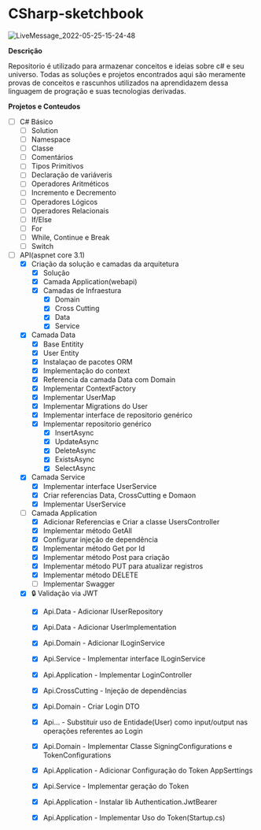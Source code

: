 

# CSharp-sketchbook

![LiveMessage_2022-05-25-15-24-48](https://user-images.githubusercontent.com/40609362/171283452-3cbe3076-40c9-44b6-b63e-a2cdc1c21556.gif)

**Descrição**

Repositorio é utilizado para armazenar conceitos e ideias sobre c# e seu universo. Todas as soluções e projetos encontrados aqui são meramente provas de conceitos e rascunhos utilizados na aprendidazem dessa linguagem de progração e suas tecnologias derivadas.



**Projetos e Conteudos**

 - [ ] C# Básico
	 - [ ] Solution
	 - [ ] Namespace
	 - [ ] Classe
	 - [ ] Comentários
	 - [ ] Tipos Primitivos
	 - [ ] Declaração de variáveris
	 - [ ] Operadores Aritméticos
	 - [ ] Incremento e Decremento
	 - [ ] Operadores Lógicos
	 - [ ] Operadores Relacionais
	 - [ ] If/Else
	 - [ ] For
	 - [ ] While, Continue e Break
	 - [ ] Switch
 - [ ] API(aspnet core 3.1)
     - [x]  Criação da solução e camadas da arquitetura
	      - [x]  Solução
	      - [x]  Camada Application(webapi)
	      - [x]  Camadas de Infraestura
		      - [x]  Domain
		      - [x] Cross Cutting
		      - [x] Data
		      - [x] Service
     - [x] Camada Data
	     - [x] Base Entitity
	     - [x] User Entity
	     - [x] Instalaçao de pacotes ORM
	     - [x] Implementação do context
	     - [x] Referencia da camada Data com Domain
	     - [x] Implementar ContextFactory
	     - [x] Implementar UserMap
	     - [x] Implementar Migrations do User
	     - [x] Implementar interface de repositorio genérico
	     - [x] Implementar repositorio genérico
			- [x] InsertAsync
			- [x] UpdateAsync
			- [x] DeleteAsync
			- [x] ExistsAsync
			- [x] SelectAsync
	- [x] Camada Service
		- [x] Implementar interface UserService
		- [x] Criar referencias Data, CrossCutting e Domaon
		- [x] Implementar UserService
	- [ ]  Camada Application
		- [x] Adicionar Referencias e Criar a classe UsersController
		- [x] Implementar método GetAll
		- [x] Configurar injeção de dependência
		- [x] Implementar método Get por Id
		- [x] Implementar método Post para criação
		- [x]  Implementar método PUT para atualizar registros
		- [x]  Implementar método DELETE
		- [ ] Implementar Swagger
	- [x] 🔒 Validação via JWT
		- [x] Api.Data - Adicionar IUserRepository
		- [x] Api.Data - Adicionar UserImplementation
		- [x] Api.Domain - Adicionar ILoginService
		- [x] Api.Service - Implementar interface ILoginService
		- [x] Api.Application - Implementar LoginController
		- [x] Api.CrossCutting - Injeção de dependências
		- [x] Api.Domain - Criar Login DTO
		- [x] Api... - Substituir uso de Entidade(User) como input/output nas operações referentes ao Login
		- [x] Api.Domain - Implementar Classe SigningConfigurations e TokenConfigurations
		- [x] Api.Application - Adicionar Configuração do Token AppSerttings
		- [x] Api.Service - Implementar geração do Token
		- [x] Api.Application - Instalar lib Authentication.JwtBearer
		- [x] Api.Application - Implementar Uso do Token(Startup.cs)
		
